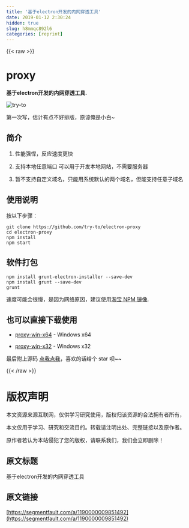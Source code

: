```yaml
---
title: '基于electron开发的内网穿透工具' 
date: 2019-01-12 2:30:24
hidden: true
slug: h8mmqc892l6
categories: [reprint]
---
```


{{< raw >}}

                    
<h1 id="articleHeader0">proxy</h1>
<p><strong>基于electron开发的内网穿透工具.</strong></p>
<p><span class="img-wrap"><img data-src="/img/remote/1460000009851497?w=485&amp;h=592" src="https://static.alili.tech/img/remote/1460000009851497?w=485&amp;h=592" alt="try-to" title="try-to" style="cursor: pointer; display: inline;"></span></p>
<p>第一次写，估计有点不好排版，原谅俺是小白~</p>
<h2 id="articleHeader1">简介</h2>
<ol>
<li><p>性能强悍，反应速度更快</p></li>
<li><p>支持本地任意端口 可以用于开发本地网站，不需要服务器</p></li>
<li><p>暂不支持自定义域名，只能用系统默认的两个域名，但能支持任意子域名</p></li>
</ol>
<h2 id="articleHeader2">使用说明</h2>
<p>按以下步骤：</p>
<div class="widget-codetool" style="display:none;">
      <div class="widget-codetool--inner">
      <span class="selectCode code-tool" data-toggle="tooltip" data-placement="top" title="" data-original-title="全选"></span>
      <span type="button" class="copyCode code-tool" data-toggle="tooltip" data-placement="top" data-clipboard-text="git clone https://github.com/try-to/electron-proxy
cd electron-proxy
npm install
npm start" title="" data-original-title="复制"></span>
      <span type="button" class="saveToNote code-tool" data-toggle="tooltip" data-placement="top" title="" data-original-title="放进笔记"></span>
      </div>
      </div><pre class="bash hljs"><code class="bash">git <span class="hljs-built_in">clone</span> https://github.com/try-to/electron-proxy
<span class="hljs-built_in">cd</span> electron-proxy
npm install
npm start</code></pre>
<h2 id="articleHeader3">软件打包</h2>
<div class="widget-codetool" style="display:none;">
      <div class="widget-codetool--inner">
      <span class="selectCode code-tool" data-toggle="tooltip" data-placement="top" title="" data-original-title="全选"></span>
      <span type="button" class="copyCode code-tool" data-toggle="tooltip" data-placement="top" data-clipboard-text="npm install grunt-electron-installer --save-dev
npm install grunt --save-dev
grunt" title="" data-original-title="复制"></span>
      <span type="button" class="saveToNote code-tool" data-toggle="tooltip" data-placement="top" title="" data-original-title="放进笔记"></span>
      </div>
      </div><pre class="bash hljs"><code class="bash">npm install grunt-electron-installer --save-dev
npm install grunt --save-dev
grunt</code></pre>
<p>速度可能会很慢，是因为网络原因，建议使用<a href="https://npm.taobao.org/" rel="nofollow noreferrer" target="_blank">淘宝 NPM 镜像</a>.</p>
<h2 id="articleHeader4">也可以直接下载使用</h2>
<ul>
<li><p><a href="http://downloads.tryto.cn/proxy/1.0.1/win64.zip" rel="nofollow noreferrer" target="_blank">proxy-win-x64</a> - Windows x64</p></li>
<li><p><a href="http://downloads.tryto.cn/proxy/1.0.1/win32.zip" rel="nofollow noreferrer" target="_blank">proxy-win-x32</a> - Windows x32</p></li>
</ul>
<p>最后附上源码 <a href="https://github.com/try-to/electron-proxy/" rel="nofollow noreferrer" target="_blank">点我点我</a>，喜欢的话给个 star 呗~~</p>

                
{{< /raw >}}

# 版权声明
本文资源来源互联网，仅供学习研究使用，版权归该资源的合法拥有者所有，

本文仅用于学习、研究和交流目的。转载请注明出处、完整链接以及原作者。

原作者若认为本站侵犯了您的版权，请联系我们，我们会立即删除！

## 原文标题
基于electron开发的内网穿透工具

## 原文链接
[https://segmentfault.com/a/1190000009851492](https://segmentfault.com/a/1190000009851492)


